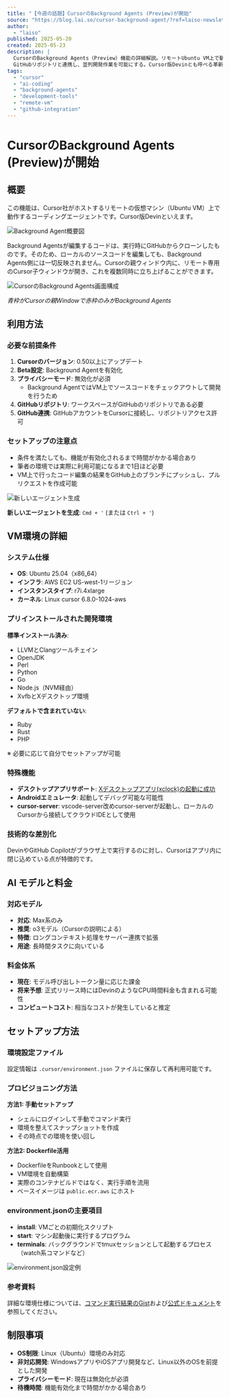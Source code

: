 ```yaml
---
title: "【今週の話題】CursorのBackground Agents (Preview)が開始"
source: "https://blog.lai.so/cursor-background-agent/?ref=laiso-newsletter"
author:
  - "laiso"
published: 2025-05-20
created: 2025-05-23
description: |
  CursorのBackground Agents（Preview）機能の詳細解説。リモートUbuntu VM上で動作するコーディングエージェントで、
  GitHubリポジトリと連携し、並列開発作業を可能にする。Cursor版Devinとも呼べる革新的な機能。
tags:
  - "cursor"
  - "ai-coding"
  - "background-agents"
  - "development-tools"
  - "remote-vm"
  - "github-integration"
---
```


# CursorのBackground Agents (Preview)が開始

## 概要

この機能は、Cursor社がホストするリモートの仮想マシン（Ubuntu VM）上で動作するコーディングエージェントです。Cursor版Devinといえます。

![Background Agent概要図](https://blog.lai.so/content/images/thumbnail/background-agent.png)

Background Agentsが編集するコードは、実行時にGitHubからクローンしたものです。そのため、ローカルのソースコードを編集しても、Background Agents側には一切反映されません。Cursorの親ウィンドウ内に、リモート専用のCursor子ウィンドウが開き、これを複数同時に立ち上げることができます。

![CursorのBackground Agents画面構成](https://blog.lai.so/content/images/2025/05/CleanShot-2025-05-20-at-19.04.17@2x.png)

*青枠がCursorの親Windowで赤枠のみがBackground Agents*

## 利用方法

### 必要な前提条件

1. **Cursorのバージョン**: 0.50以上にアップデート
2. **Beta設定**: Background Agentを有効化
3. **プライバシーモード**: 無効化が必須
   - Background AgentではVM上でソースコードをチェックアウトして開発を行うため
4. **GitHubリポジトリ**: ワークスペースがGitHubのリポジトリである必要
5. **GitHub連携**: GitHubアカウントをCursorに接続し、リポジトリアクセス許可

### セットアップの注意点

- 条件を満たしても、機能が有効化されるまで時間がかかる場合あり
- 筆者の環境では実際に利用可能になるまで1日ほど必要
- VM上で行ったコード編集の結果をGitHub上のブランチにプッシュし、プルリクエストを作成可能

![新しいエージェント生成](https://blog.lai.so/content/images/2025/05/image-3.png)

**新しいエージェントを生成**: `Cmd + '` (または `Ctrl + '`)

## VM環境の詳細

### システム仕様

- **OS**: Ubuntu 25.04（x86_64）
- **インフラ**: AWS EC2 US-west-1リージョン
- **インスタンスタイプ**: r7i.4xlarge
- **カーネル**: Linux cursor 6.8.0-1024-aws

### プリインストールされた開発環境

**標準インストール済み**:

- LLVMとClangツールチェイン
- OpenJDK
- Perl
- Python
- Go
- Node.js（NVM経由）
- XvfbとXデスクトップ環境

**デフォルトで含まれていない**:

- Ruby
- Rust
- PHP

※ 必要に応じて自分でセットアップが可能

### 特殊機能

- **デスクトップアプリサポート**: [Xデスクトップアプリ(xclock)の起動に成功](https://x.com/laiso/status/1924779059286049010?ref=blog.lai.so)
- **Androidエミュレータ**: 起動してデバッグ可能な可能性
- **cursor-server**: vscode-server改めcursor-serverが起動し、ローカルのCursorから接続してクラウドIDEとして使用

### 技術的な差別化

DevinやGitHub Copilotがブラウザ上で実行するのに対し、Cursorはアプリ内に閉じ込めている点が特徴的です。

## AI モデルと料金

### 対応モデル

- **対応**: Max系のみ
- **推奨**: o3モデル（Cursorの説明による）
- **特徴**: ロングコンテキスト処理をサーバー連携で拡張
- **用途**: 長時間タスクに向いている

### 料金体系

- **現在**: モデル呼び出しトークン量に応じた課金
- **将来予想**: 正式リリース時にはDevinのようなCPU時間料金も含まれる可能性
- **コンピュートコスト**: 相当なコストが発生していると推定

## セットアップ方法

### 環境設定ファイル

設定情報は `.cursor/environment.json` ファイルに保存して再利用可能です。

### プロビジョニング方法

**方法1: 手動セットアップ**

- シェルにログインして手動でコマンド実行
- 環境を整えてスナップショットを作成
- その時点での環境を使い回し

**方法2: Dockerfile活用**

- DockerfileをRunbookとして使用
- VM環境を自動構築
- 実際のコンテナビルドではなく、実行手順を流用
- ベースイメージは `public.ecr.aws` にホスト

### environment.jsonの主要項目

- **install**: VMごとの初期化スクリプト
- **start**: マシン起動後に実行するプログラム
- **terminals**: バックグラウンドでtmuxセッションとして起動するプロセス（watch系コマンドなど）

![environment.json設定例](https://blog.lai.so/content/images/2025/05/image-4.png)

### 参考資料

詳細な環境仕様については、[コマンド実行結果のGist](https://gist.github.com/laiso/4d802d0a936427780486c63f67e52826?ref=blog.lai.so)および[公式ドキュメント](https://docs.cursor.com/background-agent?ref=blog.lai.so#the-environment-json-spec)を参照してください。

## 制限事項

- **OS制限**: Linux（Ubuntu）環境のみ対応
- **非対応開発**: WindowsアプリやiOSアプリ開発など、Linux以外のOSを前提とした開発
- **プライバシーモード**: 現在は無効化が必須
- **待機時間**: 機能有効化まで時間がかかる場合あり
